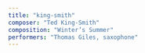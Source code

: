 ```yaml
---
title: "king-smith"
composer: "Ted King-Smith"
composition: "Winter’s Summer"
performers: "Thomas Giles, saxophone"
---
```

